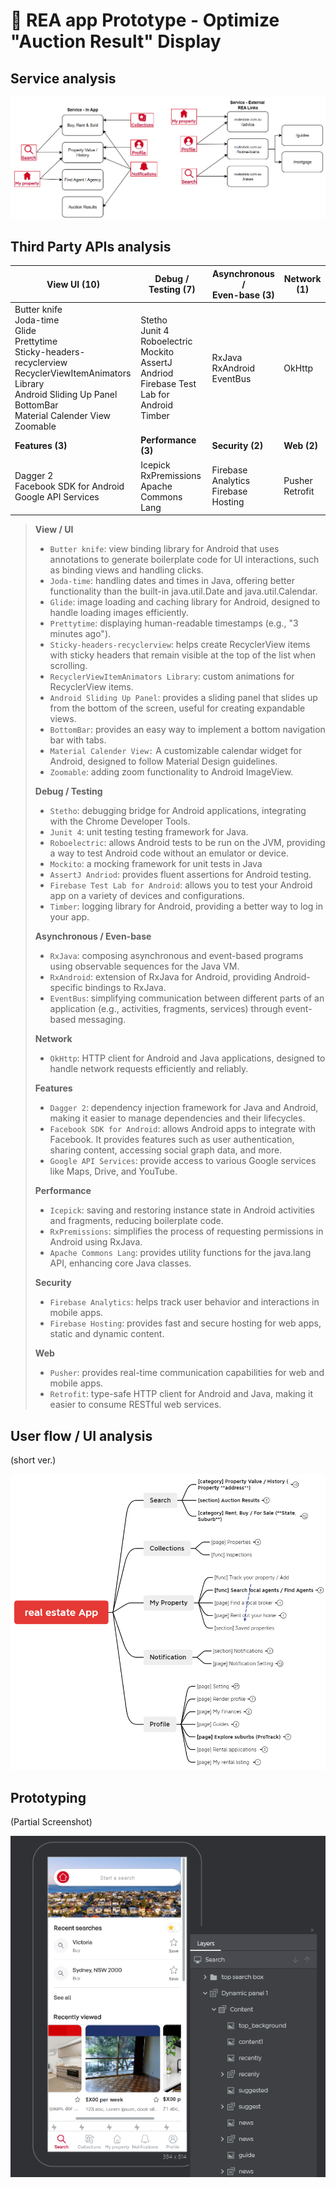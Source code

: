 # 📌 REA app Prototype - Optimize "Auction Result" Display 

## Service analysis 

![](image/graph1.png)



## Third Party APIs analysis

| View UI (10)                                                 | Debug / Testing (7)                                          | Asynchronous / <br />Even-base (3)       | Network (1)          |
| ------------------------------------------------------------ | ------------------------------------------------------------ | ---------------------------------------- | -------------------- |
| Butter knife<br />Joda-time<br />Glide<br />Prettytime<br />Sticky-headers-recyclerview<br />RecyclerViewItemAnimators Library<br />Android Sliding Up Panel<br />BottomBar<br />Material Calender View<br />Zoomable | Stetho<br />Junit 4<br />Roboelectric<br />Mockito<br />AssertJ Andriod<br />Firebase Test Lab for Android<br />Timber | RxJava<br />RxAndroid<br />EventBus      | OkHttp               |
| **Features (3)**                                             | **Performance (3)**                                          | **Security (2)**                         | **Web (2)**          |
| Dagger 2<br />Facebook SDK for Android<br />Google API Services | Icepick<br />RxPremissions<br />Apache Commons Lang          | Firebase Analytics<br />Firebase Hosting | Pusher<br />Retrofit |



> **View / UI**
>
> - `Butter knife`: view binding library for Android that uses annotations to generate boilerplate code for UI interactions, such as binding views and handling clicks.
> - `Joda-time`: handling dates and times in Java, offering better functionality than the built-in java.util.Date and java.util.Calendar.
> - `Glide`: image loading and caching library for Android, designed to handle loading images efficiently.
> - `Prettytime`: displaying human-readable timestamps (e.g., "3 minutes ago").
> - `Sticky-headers-recyclerview`: helps create RecyclerView items with sticky headers that remain visible at the top of the list when scrolling.
> - `RecyclerViewItemAnimators Library`: custom animations for RecyclerView items.
> - `Android Sliding Up Panel`: provides a sliding panel that slides up from the bottom of the screen, useful for creating expandable views.
> - `BottomBar`: provides an easy way to implement a bottom navigation bar with tabs.
> - `Material Calender View:` A customizable calendar widget for Android, designed to follow Material Design guidelines.
> - `Zoomable`: adding zoom functionality to Android ImageView.
>
> **Debug / Testing**
>
> - `Stetho`: debugging bridge for Android applications, integrating with the Chrome Developer Tools.
> - `Junit 4`: unit testing testing framework for Java.
> - `Roboelectric`: allows Android tests to be run on the JVM, providing a way to test Android code without an emulator or device.
> - `Mockito`: a mocking framework for unit tests in Java
> - `AssertJ Andriod`: provides fluent assertions for Android testing.
> - `Firebase Test Lab for Android`: allows you to test your Android app on a variety of devices and configurations.
> - `Timber`: logging library for Android, providing a better way to log in your app.
>
> **Asynchronous / Even-base**
>
> - `RxJava`: composing asynchronous and event-based programs using observable sequences for the Java VM.
> - `RxAndroid`: extension of RxJava for Android, providing Android-specific bindings to RxJava.
> - `EventBus`: simplifying communication between different parts of an application (e.g., activities, fragments, services) through event-based messaging.
>
> **Network**
>
> - `OkHttp`: HTTP client for Android and Java applications, designed to handle network requests efficiently and reliably.
>
> **Features**
>
> - `Dagger 2`: dependency injection framework for Java and Android, making it easier to manage dependencies and their lifecycles.
> - `Facebook SDK for Android`: allows Android apps to integrate with Facebook. It provides features such as user authentication, sharing content, accessing social graph data, and more.
> - `Google API Services`: provide access to various Google services like Maps, Drive, and YouTube.
>
> **Performance**
>
> - `Icepick`: saving and restoring instance state in Android activities and fragments, reducing boilerplate code.
> - `RxPremissions`: simplifies the process of requesting permissions in Android using RxJava.
> - `Apache Commons Lang`: provides utility functions for the java.lang API, enhancing core Java classes.
>
> **Security**
>
> - `Firebase Analytics`: helps track user behavior and interactions in mobile apps.
> - `Firebase Hosting`: provides fast and secure hosting for web apps, static and dynamic content.
>
> **Web**
>
> - `Pusher`: provides real-time communication capabilities for web and mobile apps.
> - `Retrofit`: type-safe HTTP client for Android and Java, making it easier to consume RESTful web services.



## User flow / UI analysis 

(short ver.)

![](image/realEstate_App.png)



## Prototyping

(Partial Screenshot)

![](image/prototype1.png)